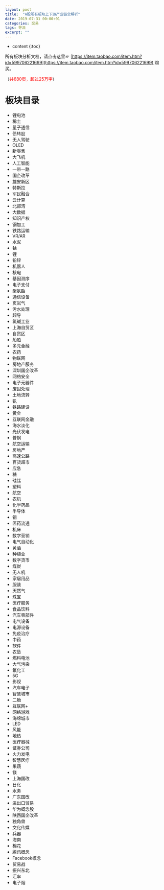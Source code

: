 ```yaml
---
layout: post
title:  "A股所有板块上下游产业链全解析"
date: 2019-07-31 00:00:01
categories: 交易
tags: 导流
excerpt: ""
---
```


* content
{:toc}


所有板块分析文档，请点击这里☞ [https://item.taobao.com/item.htm?id=599706221699](https://item.taobao.com/item.htm?id=599706221699) 购买。

（<font color="red">共680页，超过25万字</font>）

# 板块目录
* 锂电池
* 稀土
* 量子通信
* 债转股
* 无人驾驶
* OLED
* 新零售
* 大飞机
* 人工智能
* 一带一路
* 国企改革
* 雄安新区
* 特斯拉
* 军民融合
* 云计算
* 北部湾
* 大数据
* 知识产权
* 钢加工
* 铁路运输
* VR/AR
* 水泥
* 钴
* 锂
* 铅锌
* 机器人
* 核电
* 基因测序
* 电子支付
* 聚氨酯
* 通信设备
* 页岩气
* 污水处理
* 超导
* 氯碱工业
* 上海自贸区
* 自贸区
* 船舶
* 多元金融
* 农药
* 物联网
* 房地产服务
* 深圳国企改革
* 网络安全
* 电子元器件
* 废固处理
* 土地流转
* 钒
* 铁路建设
* 黄金	
* 互联网金融
* 海水淡化
* 光伏发电
* 普钢
* 航空运输
* 房地产
* 高速公路
* 百货超市
* 应急
* 糖
* 硅锰
* 塑料
* 航空
* 农机
* 化学药品
* 半导体
* 钼
* 医药流通
* 机床
* 数字营销
* 电气自动化
* 黄酒
* 种植业
* 数字货币
* 煤炭
* 无人机
* 家居用品
* 服装
* 天然气
* 珠宝
* 医疗服务
* 食品饮料
* 汽车零部件
* 电气设备
* 电源设备
* 免疫治疗
* 中药
* 软件
* 农垦
* 燃料电池
* 大气污染
* 氟化工
* 5G
* 影视
* 汽车电子
* 智慧城市
* 二胎	
* 互联网+
* 网络游戏
* 海绵城市
* LED
* 风能
* 地热	
* 医疗器械
* 证券公司
* 火力发电
* 智慧医疗
* 果蔬	
* 镁
* 上海国改	
* 日化
* 水务
* 广东国改
* 进出口贸易
* 华为概念股
* 陕西国企改革
* 独角兽
* 文化传媒
* 兵器
* 海南
* 棉花
* 腾讯概念
* Facebook概念
* 贸易战
* 振兴东北
* 汇率
* 电子烟




